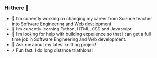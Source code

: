 ### Hi there 👋

- 🔭 I’m currently working on changing my career from Science teacher into Software Engineering and Web development.
- 🌱 I’m currently learning Python, HTML, CSS and Javascript.
- 🤔 I’m looking for help with building experience so that I can get a full time job in Software Engineering and Web development.
- 💬 Ask me about my latest knitting project!
- ⚡ Fun fact: I do long distance triathlons!

